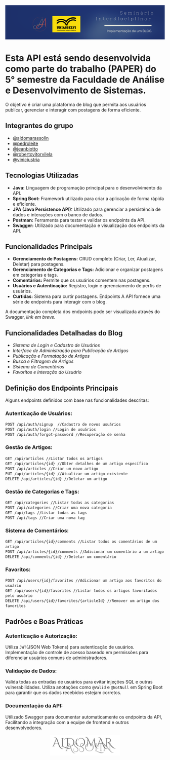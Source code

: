 
<div align="center">
    <img src="https://github.com/AldomarAssolin/blog/blob/main/src/assets/images/SeminarioInterdisciplinar.png?raw=true" width="920"/>
</div>

# Esta API está sendo desenvolvida como parte do trabalho (PAPER) do 5° semestre da Faculdade de Análise e Desenvolvimento de Sistemas. 
 O objetivo é criar uma plataforma de blog que permita aos usuários publicar, gerenciar e interagir com postagens de forma eficiente.

## Integrantes do grupo

- [@aldomarassolin](https://www.github.com/AldomarAssolin)
- [@pedroleite](https://github.com/PedroLeite009)
- [@jeanbiotto](https://www.github.com/jeanbiotto)
- [@robertovitorvilela](https://www.github.com/#)
- [@viniciustria](https://www.github.com/jeanbiotto)

## Tecnologias Utilizadas
- **Java:** Linguagem de programação principal para o desenvolvimento da API.
- **Spring Boot:** Framework utilizado para criar a aplicação de forma rápida e eficiente.
- **JPA (Java Persistence API):** Utilizado para gerenciar a persistência de dados e interações com o banco de dados.
- **Postman:** Ferramenta para testar e validar os endpoints da API.
- **Swagger:** Utilizado para documentação e visualização dos endpoints da API.

## Funcionalidades Principais
- **Gerenciamento de Postagens:** CRUD completo (Criar, Ler, Atualizar, Deletar) para postagens.
- **Gerenciamento de Categorias e Tags:** Adicionar e organizar postagens em categorias e tags.
- **Comentários:** Permite que os usuários comentem nas postagens.
- **Usuários e Autenticação:** Registro, login e gerenciamento de perfis de usuários.
- **Curtidas:** Sistema para curtir postagens.
Endpoints
A API fornece uma série de endpoints para interagir com o blog. 

A documentação completa dos endpoints pode ser visualizada através do Swagger, *link em breve*.

## Funcionalidades Detalhadas do Blog

- *Sistema de Login e Cadastro de Usuários*
- *Interface de Administração para Publicação de Artigos*
- *Publicação e Formatação de Artigos*
- *Busca e Filtragem de Artigos*
- *Sistema de Comentários*
- *Favoritos e Interação do Usuário*

## Definição dos Endpoints Principais
Alguns endpoints definidos com base nas funcionalidades descritas:

### Autenticação de Usuários:
````http
POST /api/auth/signup  //Cadastro de novos usuários
POST /api/auth/login //Login de usuários
POST /api/auth/forgot-password //Recuperação de senha
````


### Gestão de Artigos:
````http
GET /api/articles //Listar todos os artigos
GET /api/articles/{id} //Obter detalhes de um artigo específico
POST /api/articles //Criar um novo artigo
PUT /api/articles/{id} //Atualizar um artigo existente
DELETE /api/articles/{id} //Deletar um artigo
````

### Gestão de Categorias e Tags:
````http
GET /api/categories //Listar todas as categorias
POST /api/categories //Criar uma nova categoria
GET /api/tags //Listar todas as tags
POST /api/tags //Criar uma nova tag
````

### Sistema de Comentários:
````http
GET /api/articles/{id}/comments //Listar todos os comentários de um artigo
POST /api/articles/{id}/comments //Adicionar um comentário a um artigo
DELETE /api/comments/{id} //Deletar um comentário
````


### Favoritos:
````http
POST /api/users/{id}/favorites //Adicionar um artigo aos favoritos do usuário
GET /api/users/{id}/favorites //Listar todos os artigos favoritados pelo usuário
DELETE /api/users/{id}/favorites/{articleId} //Remover um artigo dos favoritos
````


## Padrões e Boas Práticas
### Autenticação e Autorização:

Utiliza `JWT`(JSON Web Tokens) para autenticação de usuários.
Implementação de controle de acesso baseado em permissões para diferenciar usuários comuns de administradores.

### Validação de Dados:

Valida todas as entradas de usuários para evitar injeções SQL e outras vulnerabilidades.
Utiliza anotações como `@Valid` e `@NotNull` em Spring Boot para garantir que os dados recebidos estejam corretos.

### Documentação da API:

Utilizado Swagger para documentar automaticamente os endpoints da API,
Facilitando a integração com a equipe de frontend e outros desenvolvedores.

<div align="center">
    <img src="https://github.com/AldomarAssolin/blog/blob/main/src/assets/images/logo_black-recort.png?raw=true" width="220"/>
</div>